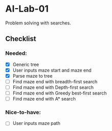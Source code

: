 # AI-Lab-01
Problem solving with searches.

## Checklist

### Needed:
- [x] Generic tree
- [x] User inputs maze start and maze end
- [x] Parse maze to tree
- [ ] Find maze end with breadth-first search
- [ ] Find maze end with Depth-first search
- [ ] Find maze end with Greedy best-first search
- [ ] Find maze end with A* search  

### Nice-to-have:
- [ ] User inputs maze path